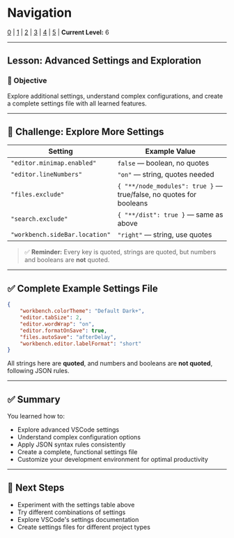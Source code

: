 # Navigation
[0](./vscode-settings-lv0.md) | [1](./vscode-settings-lv1.md) | [2](./vscode-settings-lv2.md) | [3](./vscode-settings-lv3.md) | [4](./vscode-settings-lv4.md) | [5](./vscode-settings-lv5.md) | **Current Level:** 6

---

## Lesson: Advanced Settings and Exploration

### 🎯 Objective

Explore additional settings, understand complex configurations, and create a complete settings file with all learned features.

---

## 🧩 **Challenge: Explore More Settings**

| Setting                        | Example Value                                                      |
| ------------------------------ | ------------------------------------------------------------------ |
| `"editor.minimap.enabled"`     | `false` — boolean, no quotes                                       |
| `"editor.lineNumbers"`         | `"on"` — string, quotes needed                                     |
| `"files.exclude"`              | `{ "**/node_modules": true }` — true/false, no quotes for booleans |
| `"search.exclude"`             | `{ "**/dist": true }` — same as above                              |
| `"workbench.sideBar.location"` | `"right"` — string, use quotes                                     |

> ✅ **Reminder:** Every key is quoted, strings are quoted, but numbers and booleans are **not** quoted.

---

## ✅ **Complete Example Settings File**

```json
{
    "workbench.colorTheme": "Default Dark+",
    "editor.tabSize": 2,
    "editor.wordWrap": "on",
    "editor.formatOnSave": true,
    "files.autoSave": "afterDelay",
    "workbench.editor.labelFormat": "short"
}
```

All strings here are **quoted**, and numbers and booleans are **not quoted**, following JSON rules.

---

## ✅ **Summary**

You learned how to:
* Explore advanced VSCode settings
* Understand complex configuration options
* Apply JSON syntax rules consistently
* Create a complete, functional settings file
* Customize your development environment for optimal productivity

---

## 🎯 **Next Steps**

* Experiment with the settings table above
* Try different combinations of settings
* Explore VSCode's settings documentation
* Create settings files for different project types 